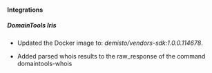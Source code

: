 
#### Integrations

##### DomainTools Iris

- Updated the Docker image to: *demisto/vendors-sdk:1.0.0.114678*.

- Added parsed whois results to the raw_response of the command domaintools-whois

